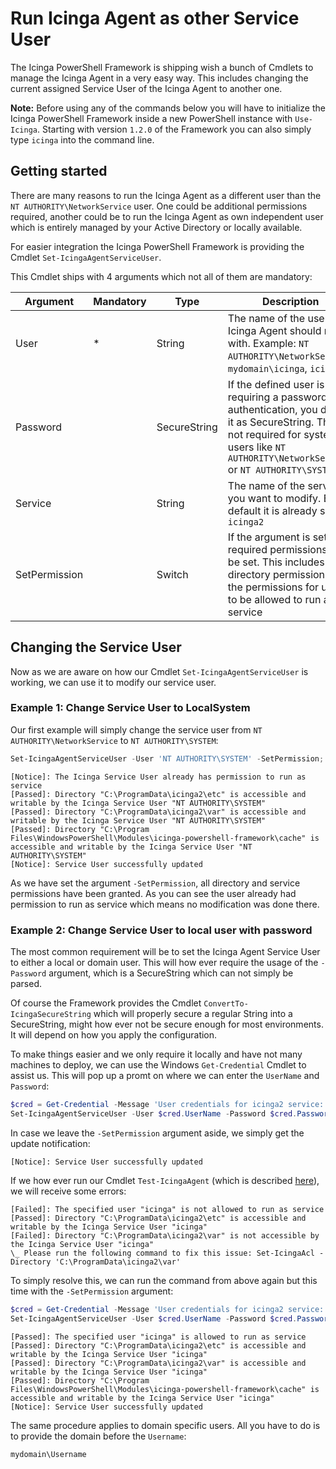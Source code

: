 # Run Icinga Agent as other Service User

The Icinga PowerShell Framework is shipping wish a bunch of Cmdlets to manage the Icinga Agent in a very easy way. This includes changing the current assigned Service User of the Icinga Agent to another one.

**Note:** Before using any of the commands below you will have to initialize the Icinga PowerShell Framework inside a new PowerShell instance with `Use-Icinga`. Starting with version `1.2.0` of the Framework you can also simply type `icinga` into the command line.

## Getting started

There are many reasons to run the Icinga Agent as a different user than the `NT AUTHORITY\NetworkService` user. One could be additional permissions required, another could be to run the Icinga Agent as own independent user which is entirely managed by your Active Directory or locally available.

For easier integration the Icinga PowerShell Framework is providing the Cmdlet `Set-IcingaAgentServiceUser`.

This Cmdlet ships with 4 arguments which not all of them are mandatory:

| Argument      | Mandatory | Type         | Description |
| ---           | ---       | ---          | ---         |
| User          | *         | String       | The name of the user the Icinga Agent should run with. Example: `NT AUTHORITY\NetworkService`, `mydomain\icinga`, `icinga` |
| Password      |           | SecureString | If the defined user is requiring a password authentication, you define it as SecureString. This is not required for system users like `NT AUTHORITY\NetworkService` or `NT AUTHORITY\SYSTEM` |
| Service       |           | String       | The name of the service you want to modify. By default it is already set to `icinga2` |
| SetPermission |           | Switch       | If the argument is set required permissions will be set. This includes directory permissions and the permissions for users to be allowed to run as service |

## Changing the Service User

Now as we are aware on how our Cmdlet `Set-IcingaAgentServiceUser` is working, we can use it to modify our service user.

### Example 1: Change Service User to LocalSystem

Our first example will simply change the service user from `NT AUTHORITY\NetworkService` to `NT AUTHORITY\SYSTEM`:

```powershell
Set-IcingaAgentServiceUser -User 'NT AUTHORITY\SYSTEM' -SetPermission;
```

```text
[Notice]: The Icinga Service User already has permission to run as service
[Passed]: Directory "C:\ProgramData\icinga2\etc" is accessible and writable by the Icinga Service User "NT AUTHORITY\SYSTEM"
[Passed]: Directory "C:\ProgramData\icinga2\var" is accessible and writable by the Icinga Service User "NT AUTHORITY\SYSTEM"
[Passed]: Directory "C:\Program Files\WindowsPowerShell\Modules\icinga-powershell-framework\cache" is accessible and writable by the Icinga Service User "NT AUTHORITY\SYSTEM"
[Notice]: Service User successfully updated
```

As we have set the argument `-SetPermission`, all directory and service permissions have been granted. As you can see the user already had permission to run as service which means no modification was done there.

### Example 2: Change Service User to local user with password

The most common requirement will be to set the Icinga Agent Service User to either a local or domain user. This will how ever require the usage of the `-Password` argument, which is a SecureString which can not simply be parsed.

Of course the Framework provides the Cmdlet `ConvertTo-IcingaSecureString` which will properly secure a regular String into a SecureString, might how ever not be secure enough for most environments. It will depend on how you apply the configuration.

To make things easier and we only require it locally and have not many machines to deploy, we can use the Windows `Get-Credential` Cmdlet to assist us. This will pop up a promt on where we can enter the `UserName` and `Password`:

```powershell
$cred = Get-Credential -Message 'User credentials for icinga2 service:';
Set-IcingaAgentServiceUser -User $cred.UserName -Password $cred.Password;
```

In case we leave the `-SetPermission` argument aside, we simply get the update notification:

```text
[Notice]: Service User successfully updated
```

If we how ever run our Cmdlet `Test-IcingaAgent` (which is described [here](06-Test-Icinga-Installation.md)), we will receive some errors:

```text
[Failed]: The specified user "icinga" is not allowed to run as service
[Passed]: Directory "C:\ProgramData\icinga2\etc" is accessible and writable by the Icinga Service User "icinga"
[Failed]: Directory "C:\ProgramData\icinga2\var" is not accessible by the Icinga Service User "icinga"
\_ Please run the following command to fix this issue: Set-IcingaAcl -Directory 'C:\ProgramData\icinga2\var'
```

To simply resolve this, we can run the command from above again but this time with the `-SetPermission` argument:

```powershell
$cred = Get-Credential -Message 'User credentials for icinga2 service:';
Set-IcingaAgentServiceUser -User $cred.UserName -Password $cred.Password -SetPermission;
```

```text
[Passed]: The specified user "icinga" is allowed to run as service
[Passed]: Directory "C:\ProgramData\icinga2\etc" is accessible and writable by the Icinga Service User "icinga"
[Passed]: Directory "C:\ProgramData\icinga2\var" is accessible and writable by the Icinga Service User "icinga"
[Passed]: Directory "C:\Program Files\WindowsPowerShell\Modules\icinga-powershell-framework\cache" is accessible and writable by the Icinga Service User "icinga"
[Notice]: Service User successfully updated
```

The same procedure applies to domain specific users. All you have to do is to provide the domain before the `Username`:

```text
mydomain\Username
```
